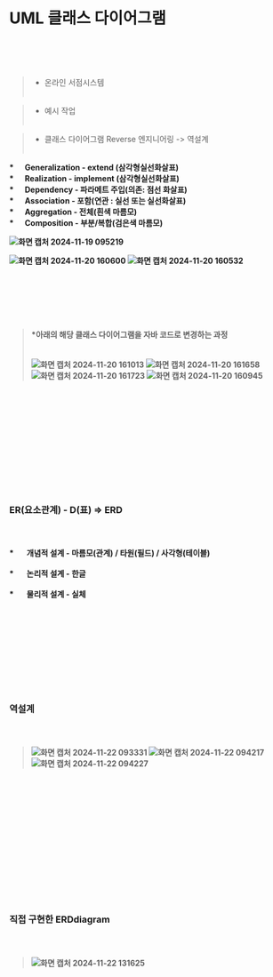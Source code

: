 # UML 클래스 다이어그램 <br><br><br>

>* 온라인 서점시스템 <br><br>

>* 예시 작업 <br><br>

>* 클래스 다이어그램
Reverse 엔지니어링 -> 역설계
<br><br>
<b>
* &nbsp;&nbsp;&nbsp;&nbsp;&nbsp;Generalization  - extend (삼각형실선화살표)<br>
* &nbsp;&nbsp;&nbsp;&nbsp;&nbsp;Realization - implement (삼각형실선화살표)<br>
* &nbsp;&nbsp;&nbsp;&nbsp;&nbsp;Dependency - 파라메트 주입(의존: 점선 화살표)<br>
* &nbsp;&nbsp;&nbsp;&nbsp;&nbsp;Association - 포함(연관 : 실선 또는 실선화살표)<br>
* &nbsp;&nbsp;&nbsp;&nbsp;&nbsp;Aggregation - 전체(흰색 마름모)<br>
* &nbsp;&nbsp;&nbsp;&nbsp;&nbsp;Composition - 부분/복합(검은색 마름모)<br>




![화면 캡처 2024-11-19 095219](https://github.com/user-attachments/assets/3cddc5ac-bfbc-4b86-b0cb-8ff3dea13daa)


![화면 캡처 2024-11-20 160600](https://github.com/user-attachments/assets/0c90a741-4422-4366-bf29-15f69a67f1cb)
![화면 캡처 2024-11-20 160532](https://github.com/user-attachments/assets/d045b916-68ec-46c1-9738-2bd93b7272ee)

<br><br><br><br><br>

>   *<b>아래의 해당 클래스 다이어그램을 자바 코드로 변경하는 과정 <br><br><br> ![화면 캡처 2024-11-20 161013](https://github.com/user-attachments/assets/5d98a4a9-ba3e-4308-93cd-c0695443934e) 
![화면 캡처 2024-11-20 161658](https://github.com/user-attachments/assets/69adb736-93c0-4c4a-8df5-ee4a56f79cde)
![화면 캡처 2024-11-20 161723](https://github.com/user-attachments/assets/177458ee-7b03-4b94-8b8f-0731e9ddf082)
![화면 캡처 2024-11-20 160945](https://github.com/user-attachments/assets/d08046d5-1887-4f07-a37a-f77de64a65d1)

<br><br><br>
---------------------------------- 


<br><br>
### <br><br><b>ER(요소관계) - D(표) => ERD <br><br><br>
<b>
* &nbsp;&nbsp;&nbsp;&nbsp;&nbsp;  개념적 설계 - 마름모(관계) / 타원(필드) / 사각형(테이블)<br><br>
* &nbsp;&nbsp;&nbsp;&nbsp;&nbsp;  논리적 설계 - 한글<br><br>
* &nbsp;&nbsp;&nbsp;&nbsp;&nbsp;  물리적 설계 - 실체<br><br>

<br><br><br>
---------------------------------- 

###  <b> <br><br>역설계 <br><br><br>
> ![화면 캡처 2024-11-22 093331](https://github.com/user-attachments/assets/431cc202-715d-4b76-a450-c896ff270a94)
![화면 캡처 2024-11-22 094217](https://github.com/user-attachments/assets/d3353789-3bc8-40ea-a7f8-d3c865876ade)
![화면 캡처 2024-11-22 094227](https://github.com/user-attachments/assets/d94379b7-63dc-4bb3-83b0-1df7e605bfd8)


<br><br><br>
-----------------------------------
<br><br>

###  <b> <br><br><br><br> 직접 구현한 ERDdiagram <br><br><br>

> ![화면 캡처 2024-11-22 131625](https://github.com/user-attachments/assets/2a71f6c6-0ee0-4d93-9e20-784d77ba3967)

